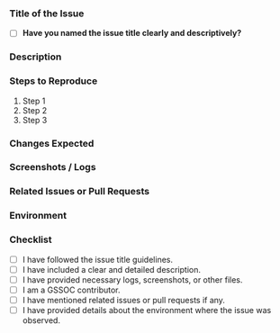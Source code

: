 ### Title of the Issue
- [ ] **Have you named the issue title clearly and descriptively?**  
<!-- Example: "fix: [Component] Button not responding on click" -->
<!-- Use format: "fix: [affected section] concise description" -->

### Description
<!-- A clear and detailed description of the bug, including what happens, how it happens, and any potential consequences. -->

### Steps to Reproduce
<!-- List out the steps to reproduce the bug, including the code, environment, or any specific conditions. -->

1. Step 1
2. Step 2
3. Step 3

### Changes Expected
<!-- Describe what changes you wish to make in the code. -->

### Screenshots / Logs
<!-- If applicable, attach screenshots, logs, or any other files to help understand the issue. -->

### Related Issues or Pull Requests
<!-- If this issue is related to other issues or pull requests, mention them here by linking the relevant numbers. -->

### Environment
<!-- Provide details about the environment where the issue was observed (e.g., OS, browser, or framework version). -->

### Checklist
- [ ] I have followed the issue title guidelines.
- [ ] I have included a clear and detailed description.
- [ ] I have provided necessary logs, screenshots, or other files.
- [ ] I am a GSSOC contributor.
- [ ] I have mentioned related issues or pull requests if any.
- [ ] I have provided details about the environment where the issue was observed.

